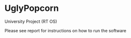 UglyPopcorn
===========

University Project (RT OS)

Please see report for instructions on how to run  the software
